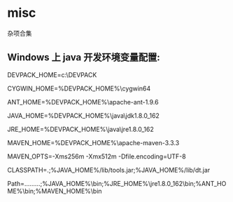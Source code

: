# misc
杂项合集

## Windows 上 java 开发环境变量配置:

DEVPACK_HOME=c:\DEVPACK

CYGWIN_HOME=%DEVPACK_HOME%\cygwin64

ANT_HOME=%DEVPACK_HOME%\apache-ant-1.9.6

JAVA_HOME=%DEVPACK_HOME%\java\jdk1.8.0_162

JRE_HOME=%DEVPACK_HOME%\java\jre1.8.0_162

MAVEN_HOME=%DEVPACK_HOME%\apache-maven-3.3.3

MAVEN_OPTS=-Xms256m -Xmx512m -Dfile.encoding=UTF-8

CLASSPATH=.;%JAVA_HOME%/lib/tools.jar;%JAVA_HOME%/lib/dt.jar

Path=.........;%JAVA_HOME%\bin;%JRE_HOME%\jre1.8.0_162\bin;%ANT_HOME%\bin;%MAVEN_HOME%\bin
